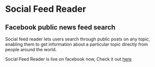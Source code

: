 Social Feed Reader
==================

Facebook public news feed search
--------------------------------

Social feed reader lets users search through public posts on any topic, enabling them to get information about a particular topic directly from people around the world.

Social Feed Reader is live on facebook now, Check it out [here](https://apps.facebook.com/163704923768371/)